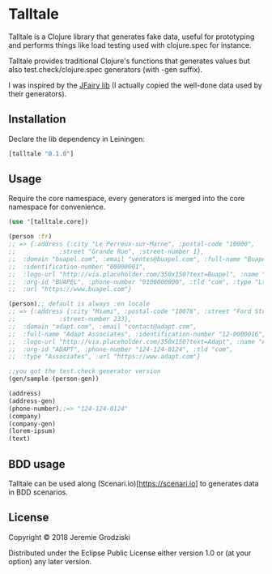 # Talltale

Talltale is a Clojure library that generates fake data, useful for prototyping and performs things like load testing used with clojure.spec for instance.

Talltale provides traditional Clojure's functions that generates values but also test.check/clojure.spec generators (with -gen suffix). 

I was inspired by the [JFairy lib](https://github.com/Codearte/jfairy) (I actually copied the well-done data used by their generators).

## Installation

Declare the lib dependency in Leiningen:

```clojure
[talltale "0.1.0"]
```

## Usage

Require the core namespace, every generators is merged into the core namespace for convenience.

```clojure
(use '[talltale.core])

(person :fr) 
;; => {:address {:city "Le Perreux-sur-Marne", :postal-code "10000",
;;            :street "Grande Rue", :street-number 1},
;;  :domain "buapel.com", :email "ventes@buapel.com", :full-name "Buapel Ltd",
;;  :identification-number "00000001",
;;  :logo-url "http://via.placeholder.com/350x150?text=Buapel", :name "Buapel",
;;  :org-id "BUAPEL", :phone-number "0100000000", :tld "com", :type "Ltd",
;;  :url "https://www.buapel.com"}

(person);; default is always :en locale 
;; => {:address {:city "Miami", :postal-code "10076", :street "Ford Street",
;;            :street-number 233},
;;  :domain "adapt.com", :email "contact@adapt.com",
;;  :full-name "Adapt Associates", :identification-number "12-0000016",
;;  :logo-url "http://via.placeholder.com/350x150?text=Adapt", :name "Adapt",
;;  :org-id "ADAPT", :phone-number "124-124-0124", :tld "com",
;;  :type "Associates", :url "https://www.adapt.com"}

;;you got the test.check generator version
(gen/sample (person-gen))

(address)
(address-gen)
(phone-number);;=> "124-124-0124"
(company)
(company-gen)
(lorem-ipsum)
(text)

```

## BDD usage
Talltale can be used along (Scenari.io)[https://scenari.io] to generates data in BDD scenarios.

## License

Copyright © 2018 Jeremie Grodziski 

Distributed under the Eclipse Public License either version 1.0 or (at
your option) any later version.
